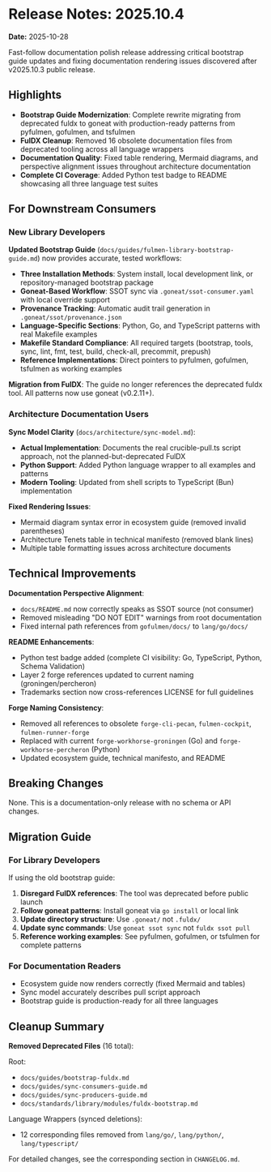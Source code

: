 # Release Notes: 2025.10.4

**Date:** 2025-10-28

Fast-follow documentation polish release addressing critical bootstrap guide updates and fixing documentation rendering issues discovered after v2025.10.3 public release.

## Highlights

- **Bootstrap Guide Modernization**: Complete rewrite migrating from deprecated fuldx to goneat with production-ready patterns from pyfulmen, gofulmen, and tsfulmen
- **FulDX Cleanup**: Removed 16 obsolete documentation files from deprecated tooling across all language wrappers
- **Documentation Quality**: Fixed table rendering, Mermaid diagrams, and perspective alignment issues throughout architecture documentation
- **Complete CI Coverage**: Added Python test badge to README showcasing all three language test suites

## For Downstream Consumers

### New Library Developers

**Updated Bootstrap Guide** (`docs/guides/fulmen-library-bootstrap-guide.md`) now provides accurate, tested workflows:

- **Three Installation Methods**: System install, local development link, or repository-managed bootstrap package
- **Goneat-Based Workflow**: SSOT sync via `.goneat/ssot-consumer.yaml` with local override support
- **Provenance Tracking**: Automatic audit trail generation in `.goneat/ssot/provenance.json`
- **Language-Specific Sections**: Python, Go, and TypeScript patterns with real Makefile examples
- **Makefile Standard Compliance**: All required targets (bootstrap, tools, sync, lint, fmt, test, build, check-all, precommit, prepush)
- **Reference Implementations**: Direct pointers to pyfulmen, gofulmen, tsfulmen as working examples

**Migration from FulDX**: The guide no longer references the deprecated fuldx tool. All patterns now use goneat (v0.2.11+).

### Architecture Documentation Users

**Sync Model Clarity** (`docs/architecture/sync-model.md`):

- **Actual Implementation**: Documents the real crucible-pull.ts script approach, not the planned-but-deprecated FulDX
- **Python Support**: Added Python language wrapper to all examples and patterns
- **Modern Tooling**: Updated from shell scripts to TypeScript (Bun) implementation

**Fixed Rendering Issues**:

- Mermaid diagram syntax error in ecosystem guide (removed invalid parentheses)
- Architecture Tenets table in technical manifesto (removed blank lines)
- Multiple table formatting issues across architecture documents

## Technical Improvements

**Documentation Perspective Alignment**:

- `docs/README.md` now correctly speaks as SSOT source (not consumer)
- Removed misleading "DO NOT EDIT" warnings from root documentation
- Fixed internal path references from `gofulmen/docs/` to `lang/go/docs/`

**README Enhancements**:

- Python test badge added (complete CI visibility: Go, TypeScript, Python, Schema Validation)
- Layer 2 forge references updated to current naming (groningen/percheron)
- Trademarks section now cross-references LICENSE for full guidelines

**Forge Naming Consistency**:

- Removed all references to obsolete `forge-cli-pecan`, `fulmen-cockpit`, `fulmen-runner-forge`
- Replaced with current `forge-workhorse-groningen` (Go) and `forge-workhorse-percheron` (Python)
- Updated ecosystem guide, technical manifesto, and README

## Breaking Changes

None. This is a documentation-only release with no schema or API changes.

## Migration Guide

### For Library Developers

If using the old bootstrap guide:

1. **Disregard FulDX references**: The tool was deprecated before public launch
2. **Follow goneat patterns**: Install goneat via `go install` or local link
3. **Update directory structure**: Use `.goneat/` not `.fuldx/`
4. **Update sync commands**: Use `goneat ssot sync` not `fuldx ssot pull`
5. **Reference working examples**: See pyfulmen, gofulmen, or tsfulmen for complete patterns

### For Documentation Readers

- Ecosystem guide now renders correctly (fixed Mermaid and tables)
- Sync model accurately describes pull script approach
- Bootstrap guide is production-ready for all three languages

## Cleanup Summary

**Removed Deprecated Files** (16 total):

Root:

- `docs/guides/bootstrap-fuldx.md`
- `docs/guides/sync-consumers-guide.md`
- `docs/guides/sync-producers-guide.md`
- `docs/standards/library/modules/fuldx-bootstrap.md`

Language Wrappers (synced deletions):

- 12 corresponding files removed from `lang/go/`, `lang/python/`, `lang/typescript/`

For detailed changes, see the corresponding section in `CHANGELOG.md`.
